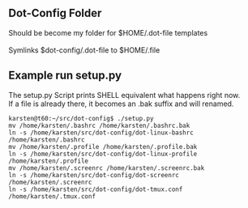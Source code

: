 ## Dot-Config Folder

Should be become my folder for $HOME/.dot-file templates<br/>
<br/>
Symlinks $dot-config/.dot-file to $HOME/.file<br/>

## Example run setup.py

The setup.py Script prints SHELL equivalent what happens right now.<br/>
If a file is already there, it becomes an .bak suffix and will renamed.<br/>

```shell
karsten@t60:~/src/dot-config$ ./setup.py 
mv /home/karsten/.bashrc /home/karsten/.bashrc.bak
ln -s /home/karsten/src/dot-config/dot-linux-bashrc /home/karsten/.bashrc
mv /home/karsten/.profile /home/karsten/.profile.bak
ln -s /home/karsten/src/dot-config/dot-linux-profile /home/karsten/.profile
mv /home/karsten/.screenrc /home/karsten/.screenrc.bak
ln -s /home/karsten/src/dot-config/dot-screenrc /home/karsten/.screenrc
ln -s /home/karsten/src/dot-config/dot-tmux.conf /home/karsten/.tmux.conf
```

